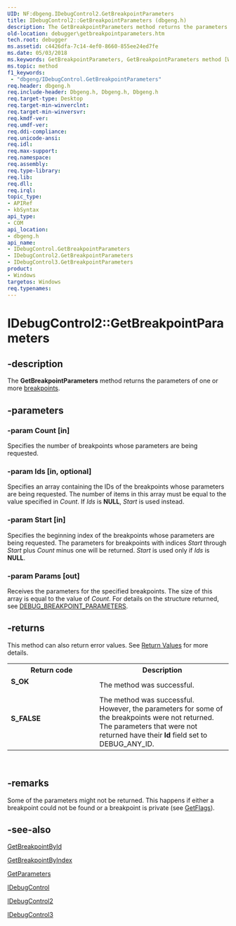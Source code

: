 ```yaml
---
UID: NF:dbgeng.IDebugControl2.GetBreakpointParameters
title: IDebugControl2::GetBreakpointParameters (dbgeng.h)
description: The GetBreakpointParameters method returns the parameters of one or more breakpoints.
old-location: debugger\getbreakpointparameters.htm
tech.root: debugger
ms.assetid: c4426dfa-7c14-4ef0-8660-855ee24ed7fe
ms.date: 05/03/2018
ms.keywords: GetBreakpointParameters, GetBreakpointParameters method [Windows Debugging], GetBreakpointParameters method [Windows Debugging],IDebugControl interface, GetBreakpointParameters method [Windows Debugging],IDebugControl2 interface, GetBreakpointParameters method [Windows Debugging],IDebugControl3 interface, IDebugControl interface [Windows Debugging],GetBreakpointParameters method, IDebugControl2 interface [Windows Debugging],GetBreakpointParameters method, IDebugControl2.GetBreakpointParameters, IDebugControl2::GetBreakpointParameters, IDebugControl3 interface [Windows Debugging],GetBreakpointParameters method, IDebugControl3::GetBreakpointParameters, IDebugControl::GetBreakpointParameters, IDebugControl_7b2d9423-82db-4274-a1f7-eebcda92e6c3.xml, dbgeng/IDebugControl2::GetBreakpointParameters, dbgeng/IDebugControl3::GetBreakpointParameters, dbgeng/IDebugControl::GetBreakpointParameters, debugger.getbreakpointparameters
ms.topic: method
f1_keywords:
 - "dbgeng/IDebugControl.GetBreakpointParameters"
req.header: dbgeng.h
req.include-header: Dbgeng.h, Dbgeng.h, Dbgeng.h
req.target-type: Desktop
req.target-min-winverclnt: 
req.target-min-winversvr: 
req.kmdf-ver: 
req.umdf-ver: 
req.ddi-compliance: 
req.unicode-ansi: 
req.idl: 
req.max-support: 
req.namespace: 
req.assembly: 
req.type-library: 
req.lib: 
req.dll: 
req.irql: 
topic_type:
- APIRef
- kbSyntax
api_type:
- COM
api_location:
- dbgeng.h
api_name:
- IDebugControl.GetBreakpointParameters
- IDebugControl2.GetBreakpointParameters
- IDebugControl3.GetBreakpointParameters
product:
- Windows
targetos: Windows
req.typenames: 
---
```


# IDebugControl2::GetBreakpointParameters


## -description


The <b>GetBreakpointParameters</b> method returns the parameters of one or more <a href="https://docs.microsoft.com/windows-hardware/drivers/debugger/breakpoints3">breakpoints</a>.


## -parameters




### -param Count [in]

Specifies the number of breakpoints whose parameters are being requested.


### -param Ids [in, optional]

Specifies an array containing the IDs of the breakpoints whose parameters are being requested.  The number of items in this array must be equal to the value specified in <i>Count</i>.  If <i>Ids</i> is <b>NULL</b>, <i>Start</i> is used instead.


### -param Start [in]

Specifies the beginning index of the breakpoints whose parameters are being requested.  The parameters for breakpoints with indices <i>Start</i> through <i>Start</i> plus <i>Count</i> minus one will be returned.  <i>Start</i> is used only if <i>Ids</i> is <b>NULL</b>.


### -param Params [out]

Receives the parameters for the specified breakpoints. The size of this array is equal to the value of <i>Count</i>.  For details on the structure returned, see <a href="https://docs.microsoft.com/windows-hardware/drivers/ddi/content/dbgeng/ns-dbgeng-_debug_breakpoint_parameters">DEBUG_BREAKPOINT_PARAMETERS</a>.


## -returns



This method can also return error values.  See <a href="https://docs.microsoft.com/windows-hardware/drivers/debugger/hresult-values">Return Values</a> for more details.

<table>
<tr>
<th>Return code</th>
<th>Description</th>
</tr>
<tr>
<td width="40%">
<dl>
<dt><b>S_OK</b></dt>
</dl>
</td>
<td width="60%">
The method was successful.

</td>
</tr>
<tr>
<td width="40%">
<dl>
<dt><b>S_FALSE</b></dt>
</dl>
</td>
<td width="60%">
The method was successful. However, the parameters for some of the breakpoints were not returned.  The parameters that were not returned have their <b>Id</b> field set to DEBUG_ANY_ID.

</td>
</tr>
</table>
 




## -remarks



Some of the parameters might not be returned.  This happens if either a breakpoint could not be found or a breakpoint is private (see <a href="https://docs.microsoft.com/windows-hardware/drivers/ddi/content/dbgeng/nf-dbgeng-idebugbreakpoint2-getflags">GetFlags</a>).




## -see-also




<a href="https://docs.microsoft.com/windows-hardware/drivers/ddi/content/dbgeng/nf-dbgeng-idebugcontrol3-getbreakpointbyid">GetBreakpointById</a>



<a href="https://docs.microsoft.com/windows-hardware/drivers/ddi/content/dbgeng/nf-dbgeng-idebugcontrol3-getbreakpointbyindex">GetBreakpointByIndex</a>



<a href="https://docs.microsoft.com/windows-hardware/drivers/ddi/content/dbgeng/nf-dbgeng-idebugbreakpoint2-getparameters">GetParameters</a>



<a href="https://docs.microsoft.com/windows-hardware/drivers/ddi/content/dbgeng/nn-dbgeng-idebugcontrol">IDebugControl</a>



<a href="https://docs.microsoft.com/windows-hardware/drivers/ddi/content/dbgeng/nn-dbgeng-idebugcontrol2">IDebugControl2</a>



<a href="https://docs.microsoft.com/windows-hardware/drivers/ddi/content/dbgeng/nn-dbgeng-idebugcontrol3">IDebugControl3</a>
 

 

